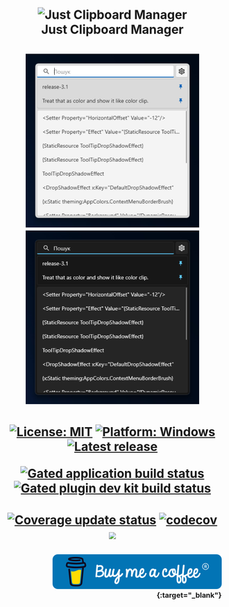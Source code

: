<h1 align="center">
  <img src="Tum4ik.JustClipboardManager/Resources/Icons/tray.ico" alt="Just Clipboard Manager" style="width:128px;" />
  <br/>
  Just Clipboard Manager
</h1>
<h1 align="center">
  <img src=".attachments/paste-window-light.png" alt="Paste Window Light" width="400" />
  <img src=".attachments/paste-window-dark.png" alt="Paste Window Dark" width="400" />
</h1>
<h1 align="center">

  [![License: MIT](https://img.shields.io/github/license/Tum4ik/just-clipboard-manager)](LICENSE)
  [![Platform: Windows](https://img.shields.io/badge/platform-windows-%23373737)]()
  [![Latest release](https://img.shields.io/github/v/release/Tum4ik/just-clipboard-manager)](https://github.com/Tum4ik/just-clipboard-manager/releases)

  [![Gated application build status](https://github.com/Tum4ik/just-clipboard-manager/actions/workflows/gated_application.yml/badge.svg)](https://github.com/Tum4ik/just-clipboard-manager/actions/workflows/gated_application.yml)
  [![Gated plugin dev kit build status](https://github.com/Tum4ik/just-clipboard-manager/actions/workflows/gated_plugin-dev-kit.yml/badge.svg)](https://github.com/Tum4ik/just-clipboard-manager/actions/workflows/gated_plugin-dev-kit.yml)
</h1>

<h1 align="center">

  [![Coverage update status](https://github.com/Tum4ik/just-clipboard-manager/actions/workflows/codecov-update.yml/badge.svg)](https://github.com/Tum4ik/just-clipboard-manager/actions/workflows/codecov-update.yml)
  [![codecov](https://codecov.io/gh/Tum4ik/just-clipboard-manager/branch/main/graph/badge.svg?token=ISPY8ADZZ8)](https://codecov.io/gh/Tum4ik/just-clipboard-manager)
  <br/>
  <img src="https://codecov.io/gh/Tum4ik/just-clipboard-manager/branch/main/graphs/sunburst.svg?token=ISPY8ADZZ8" />
</h1>

<h3 align="right">
  
  [![Buy me a coffee](.attachments/bmc-brand-logo.svg)](https://www.buymeacoffee.com/tum4ik){:target="_blank"}
</h3>
